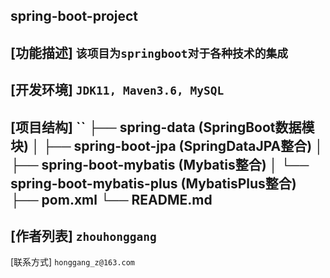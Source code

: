 **spring-boot-project**
---
[功能描述]
`该项目为springboot对于各种技术的集成`
---
[开发环境]
`JDK11, Maven3.6, MySQL`
---
[项目结构]
``
├── spring-data (SpringBoot数据模块)
│   ├── spring-boot-jpa (SpringDataJPA整合)
│   ├── spring-boot-mybatis (Mybatis整合)
│   └── spring-boot-mybatis-plus (MybatisPlus整合)
├── pom.xml
└── README.md
---
[作者列表]
`zhouhonggang`
---
[联系方式]
`honggang_z@163.com`
